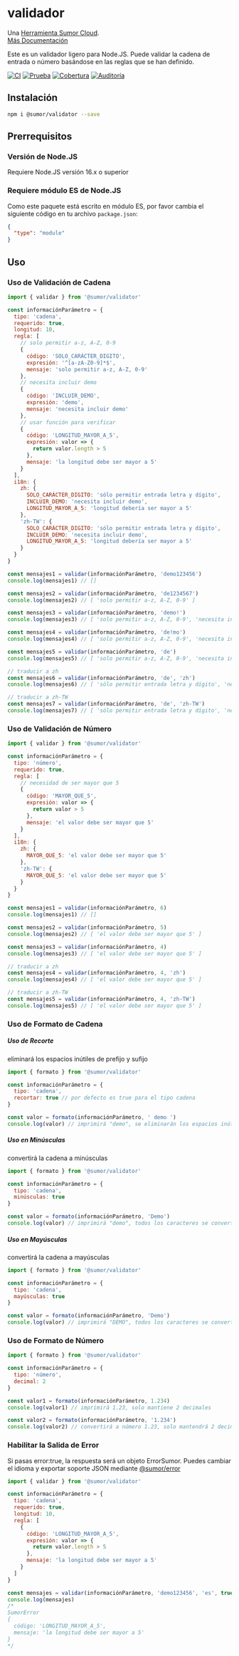 # validador

Una [Herramienta Sumor Cloud](https://sumor.cloud).  
[Más Documentación](https://sumor.cloud)

Este es un validador ligero para Node.JS.
Puede validar la cadena de entrada o número basándose en las reglas que se han definido.

[![CI](https://github.com/sumor-cloud/validator/actions/workflows/ci.yml/badge.svg)](https://github.com/sumor-cloud/validator/actions/workflows/ci.yml)
[![Prueba](https://github.com/sumor-cloud/validator/actions/workflows/ut.yml/badge.svg)](https://github.com/sumor-cloud/validator/actions/workflows/ut.yml)
[![Cobertura](https://github.com/sumor-cloud/validator/actions/workflows/coverage.yml/badge.svg)](https://github.com/sumor-cloud/validator/actions/workflows/coverage.yml)
[![Auditoría](https://github.com/sumor-cloud/validator/actions/workflows/audit.yml/badge.svg)](https://github.com/sumor-cloud/validator/actions/workflows/audit.yml)

## Instalación

```bash
npm i @sumor/validator --save
```

## Prerrequisitos

### Versión de Node.JS

Requiere Node.JS versión 16.x o superior

### Requiere módulo ES de Node.JS

Como este paquete está escrito en módulo ES,
por favor cambia el siguiente código en tu archivo `package.json`:

```json
{
  "type": "module"
}
```

## Uso

### Uso de Validación de Cadena

```js
import { validar } from '@sumor/validator'

const informaciónParámetro = {
  tipo: 'cadena',
  requerido: true,
  longitud: 10,
  regla: [
    // solo permitir a-z, A-Z, 0-9
    {
      código: 'SOLO_CARÁCTER_DIGITO',
      expresión: '^[a-zA-Z0-9]*$',
      mensaje: 'solo permitir a-z, A-Z, 0-9'
    },
    // necesita incluir demo
    {
      código: 'INCLUIR_DEMO',
      expresión: 'demo',
      mensaje: 'necesita incluir demo'
    },
    // usar función para verificar
    {
      código: 'LONGITUD_MAYOR_A_5',
      expresión: valor => {
        return valor.length > 5
      },
      mensaje: 'la longitud debe ser mayor a 5'
    }
  ],
  i18n: {
    zh: {
      SOLO_CARÁCTER_DIGITO: 'sólo permitir entrada letra y dígito',
      INCLUIR_DEMO: 'necesita incluir demo',
      LONGITUD_MAYOR_A_5: 'longitud debería ser mayor a 5'
    },
    'zh-TW': {
      SOLO_CARÁCTER_DIGITO: 'sólo permitir entrada letra y dígito',
      INCLUIR_DEMO: 'necesita incluir demo',
      LONGITUD_MAYOR_A_5: 'longitud debería ser mayor a 5'
    }
  }
}

const mensajes1 = validar(informaciónParámetro, 'demo123456')
console.log(mensajes1) // []

const mensajes2 = validar(informaciónParámetro, 'de1234567')
console.log(mensajes2) // [ 'solo permitir a-z, A-Z, 0-9' ]

const mensajes3 = validar(informaciónParámetro, 'demo!')
console.log(mensajes3) // [ 'solo permitir a-z, A-Z, 0-9', 'necesita incluir demo' ]

const mensajes4 = validar(informaciónParámetro, 'de!mo')
console.log(mensajes4) // [ 'solo permitir a-z, A-Z, 0-9', 'necesita incluir demo' ]

const mensajes5 = validar(informaciónParámetro, 'de')
console.log(mensajes5) // [ 'solo permitir a-z, A-Z, 0-9', 'necesita incluir demo', 'la longitud debe ser mayor a 5' ]

// traducir a zh
const mensajes6 = validar(informaciónParámetro, 'de', 'zh')
console.log(mensajes6) // [ 'sólo permitir entrada letra y dígito', 'necesita incluir demo', 'longitud debería ser mayor a 5' ]

// traducir a zh-TW
const mensajes7 = validar(informaciónParámetro, 'de', 'zh-TW')
console.log(mensajes7) // [ 'sólo permitir entrada letra y dígito', 'necesita incluir demo', 'longitud debería ser mayor a 5' ]
```

### Uso de Validación de Número

```js
import { validar } from '@sumor/validator'

const informaciónParámetro = {
  tipo: 'número',
  requerido: true,
  regla: [
    // necesidad de ser mayor que 5
    {
      código: 'MAYOR_QUE_5',
      expresión: valor => {
        return valor > 5
      },
      mensaje: 'el valor debe ser mayor que 5'
    }
  ],
  i18n: {
    zh: {
      MAYOR_QUE_5: 'el valor debe ser mayor que 5'
    },
    'zh-TW': {
      MAYOR_QUE_5: 'el valor debe ser mayor que 5'
    }
  }
}

const mensajes1 = validar(informaciónParámetro, 6)
console.log(mensajes1) // []

const mensajes2 = validar(informaciónParámetro, 5)
console.log(mensajes2) // [ 'el valor debe ser mayor que 5' ]

const mensajes3 = validar(informaciónParámetro, 4)
console.log(mensajes3) // [ 'el valor debe ser mayor que 5' ]

// traducir a zh
const mensajes4 = validar(informaciónParámetro, 4, 'zh')
console.log(mensajes4) // [ 'el valor debe ser mayor que 5' ]

// traducir a zh-TW
const mensajes5 = validar(informaciónParámetro, 4, 'zh-TW')
console.log(mensajes5) // [ 'el valor debe ser mayor que 5' ]
```

### Uso de Formato de Cadena

##### Uso de Recorte

eliminará los espacios inútiles de prefijo y sufijo

```js
import { formato } from '@sumor/validator'

const informaciónParámetro = {
  tipo: 'cadena',
  recortar: true // por defecto es true para el tipo cadena
}

const valor = formato(informaciónParámetro, ' demo ')
console.log(valor) // imprimirá "demo", se eliminarán los espacios inútiles
```

##### Uso en Minúsculas

convertirá la cadena a minúsculas

```js
import { formato } from '@sumor/validator'

const informaciónParámetro = {
  tipo: 'cadena',
  minúsculas: true
}

const valor = formato(informaciónParámetro, 'Demo')
console.log(valor) // imprimirá "demo", todos los caracteres se convertirán a minúsculas
```

##### Uso en Mayúsculas

convertirá la cadena a mayúsculas

```js
import { formato } from '@sumor/validator'

const informaciónParámetro = {
  tipo: 'cadena',
  mayúsculas: true
}

const valor = formato(informaciónParámetro, 'Demo')
console.log(valor) // imprimirá "DEMO", todos los caracteres se convertirán a mayúsculas
```

### Uso de Formato de Número

```js
import { formato } from '@sumor/validator'

const informaciónParámetro = {
  tipo: 'número',
  decimal: 2
}

const valor1 = formato(informaciónParámetro, 1.234)
console.log(valor1) // imprimirá 1.23, solo mantiene 2 decimales

const valor2 = formato(informaciónParámetro, '1.234')
console.log(valor2) // convertirá a número 1.23, solo mantendrá 2 decimales
```

### Habilitar la Salida de Error

Si pasas error:true, la respuesta será un objeto ErrorSumor.
Puedes cambiar el idioma y exportar soporte JSON mediante [@sumor/error](https://www.npmjs.com/package/@sumor/error)

```js
import { validar } from '@sumor/validator'

const informaciónParámetro = {
  tipo: 'cadena',
  requerido: true,
  longitud: 10,
  regla: [
    {
      código: 'LONGITUD_MAYOR_A_5',
      expresión: valor => {
        return valor.length > 5
      },
      mensaje: 'la longitud debe ser mayor a 5'
    }
  ]
}

const mensajes = validar(informaciónParámetro, 'demo123456', 'es', true)
console.log(mensajes)
/* 
SumorError
{
  código: 'LONGITUD_MAYOR_A_5',
  mensaje: 'la longitud debe ser mayor a 5'
}
*/
```
